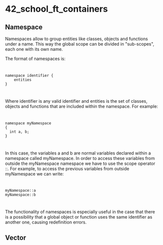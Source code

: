 # 42_school_ft_containers

<h2>Namespace</h2>

<p>Namespaces allow to group entities like classes, objects and functions under a name. This way the global scope can be divided in "sub-scopes", each one with its own name.</p>
<p>The format of namespaces is:</p>
<code>
<pre>
namespace identifier {
	entities
}
</pre>
</code>
<p>Where identifier is any valid identifier and entities is the set of classes, objects and functions that are included within the namespace. For example:</p>
<code>
<pre>
namespace myNamespace
{
  int a, b;
}
</pre>
</code>
<p>In this case, the variables a and b are normal variables declared within a namespace called myNamespace. In order to access these variables from outside the myNamespace namespace we have to use the scope operator ::. For example, to access the previous variables from outside myNamespace we can write:</p>
<code>
<pre>
myNamespace::a
myNamespace::b
</pre>
</code>
<p>The functionality of namespaces is especially useful in the case that there is a possibility that a global object or function uses the same identifier as another one, causing redefinition errors.</p>

<h2>Vector</h2>